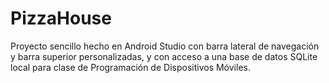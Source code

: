 # PizzaHouse
Proyecto sencillo hecho en Android Studio con barra lateral de navegación y barra superior personalizadas, y con acceso a una base de datos SQLite local para clase de Programación de Dispositivos Móviles.
